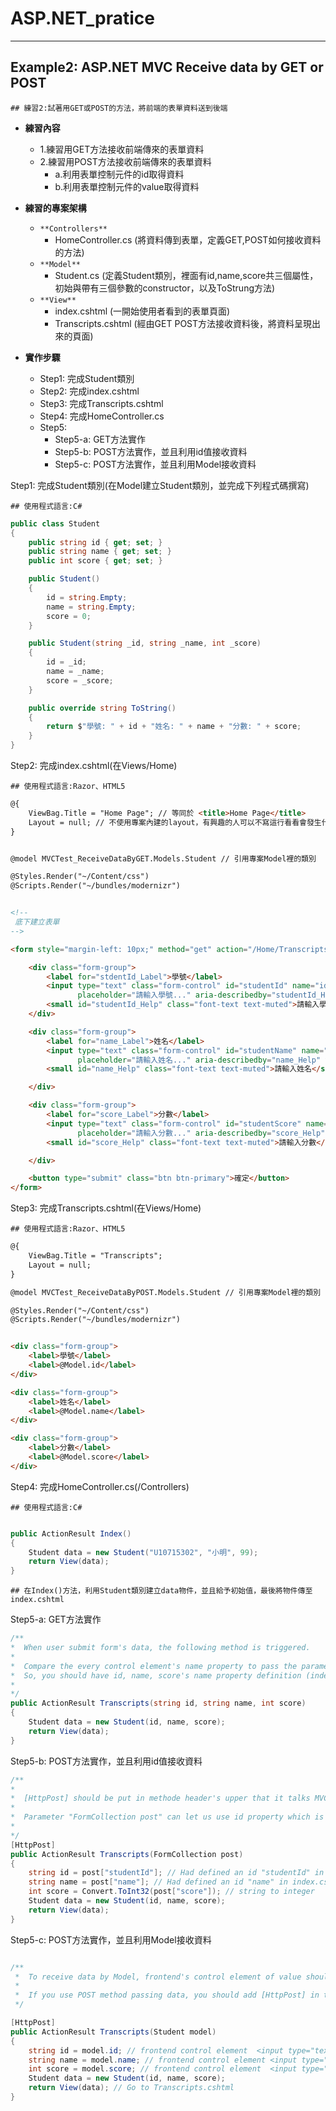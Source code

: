 # ASP.NET_pratice

***
## Example2: ASP.NET MVC Receive data by GET or POST
`## 練習2:試著用GET或POST的方法，將前端的表單資料送到後端`

* **練習內容**
  * 1.練習用GET方法接收前端傳來的表單資料
  * 2.練習用POST方法接收前端傳來的表單資料
  	* a.利用表單控制元件的id取得資料
  	* b.利用表單控制元件的value取得資料

* **練習的專案架構**
  * `**Controllers**`
  	* HomeController.cs (將資料傳到表單，定義GET,POST如何接收資料的方法)
  * `**Model**`
  	* Student.cs (定義Student類別，裡面有id,name,score共三個屬性，初始與帶有三個參數的constructor，以及ToStrung方法)
  * `**View**`
  	* index.cshtml (一開始使用者看到的表單頁面)
  	* Transcripts.cshtml (經由GET POST方法接收資料後，將資料呈現出來的頁面)

* **實作步驟**
  * Step1: 完成Student類別
  * Step2: 完成index.cshtml
  * Step3: 完成Transcripts.cshtml
  * Step4: 完成HomeController.cs
  * Step5:
    * Step5-a: GET方法實作
    * Step5-b: POST方法實作，並且利用id值接收資料
    * Step5-c: POST方法實作，並且利用Model接收資料

Step1: 完成Student類別(在Model建立Student類別，並完成下列程式碼撰寫)

`## 使用程式語言:C#`

```C#
public class Student
{
    public string id { get; set; }
    public string name { get; set; }
    public int score { get; set; }

    public Student()
    {
        id = string.Empty;
        name = string.Empty;
        score = 0;
    }

    public Student(string _id, string _name, int _score)
    {
        id = _id;
        name = _name;
        score = _score;
    }

    public override string ToString()
    {
        return $"學號: " + id + "姓名: " + name + "分數: " + score;
    }
}
```
Step2: 完成index.cshtml(在Views/Home)

`## 使用程式語言:Razor、HTML5`

```html
@{
    ViewBag.Title = "Home Page"; // 等同於 <title>Home Page</title>
    Layout = null; // 不使用專案內建的layout，有興趣的人可以不寫這行看看會發生什麼事
}


@model MVCTest_ReceiveDataByGET.Models.Student // 引用專案Model裡的類別

@Styles.Render("~/Content/css")
@Scripts.Render("~/bundles/modernizr")


<!--
 底下建立表單
-->

<form style="margin-left: 10px;" method="get" action="/Home/Transcripts">

    <div class="form-group">
        <label for="stdentId_Label">學號</label>
        <input type="text" class="form-control" id="studentId" name="id"
               placeholder="請輸入學號..." aria-describedby="studentId_Help" value="@Model.id" />
        <small id="studentId_Help" class="font-text text-muted">請輸入學號</small>
    </div>

    <div class="form-group">
        <label for="name_Label">姓名</label>
        <input type="text" class="form-control" id="studentName" name="name"
               placeholder="請輸入姓名..." aria-describedby="name_Help" value="@Model.name" />
        <small id="name_Help" class="font-text text-muted">請輸入姓名</small>

    </div>

    <div class="form-group">
        <label for="score_Label">分數</label>
        <input type="text" class="form-control" id="studentScore" name="score"
               placeholder="請輸入分數..." aria-describedby="score_Help" value="@Model.score" />
        <small id="score_Help" class="font-text text-muted">請輸入分數</small>

    </div>

    <button type="submit" class="btn btn-primary">確定</button>
</form>
```

Step3: 完成Transcripts.cshtml(在Views/Home)

`## 使用程式語言:Razor、HTML5`

```html
@{ 
    ViewBag.Title = "Transcripts";
    Layout = null;
}

@model MVCTest_ReceiveDataByPOST.Models.Student // 引用專案Model裡的類別

@Styles.Render("~/Content/css")
@Scripts.Render("~/bundles/modernizr")


<div class="form-group">
    <label>學號</label>
    <label>@Model.id</label>
</div>

<div class="form-group">
    <label>姓名</label>
    <label>@Model.name</label>
</div>

<div class="form-group">
    <label>分數</label>
    <label>@Model.score</label>
</div>
```

Step4: 完成HomeController.cs(/Controllers)

`## 使用程式語言:C#`

```C#

public ActionResult Index()
{         
    Student data = new Student("U10715302", "小明", 99);            
    return View(data);              
}        
```

`## 在Index()方法，利用Student類別建立data物件，並且給予初始值，最後將物件傳至index.cshtml`


Step5-a: GET方法實作

```C#
/**
*  When user submit form's data, the following method is triggered. 
* 
*  Compare the every control element's name property to pass the parameter,
*  So, you should have id, name, score's name property definition (index.cshtml).
* 
*/
public ActionResult Transcripts(string id, string name, int score)
{
    Student data = new Student(id, name, score);
    return View(data);
}    
```

Step5-b: POST方法實作，並且利用id值接收資料


```C#
/**
* 
*  [HttpPost] should be put in methode header's upper that it talks MVC we use POST to receive data.
* 
*  Parameter "FormCollection post" can let us use id property which is defined in form. 
* 
*/   
[HttpPost]
public ActionResult Transcripts(FormCollection post)
{
    string id = post["studentId"]; // Had defined an id "studentId" in index.cshtml.
    string name = post["name"]; // Had defined an id "name" in index.cshtml.
    int score = Convert.ToInt32(post["score"]); // string to integer
    Student data = new Student(id, name, score);
    return View(data);
}    
```

Step5-c: POST方法實作，並且利用Model接收資料

```C#

/**
 *  To receive data by Model, frontend's control element of value should have @Model.(...). 
 * 
 *  If you use POST method passing data, you should add [HttpPost] in the method header's upper
 */

[HttpPost]
public ActionResult Transcripts(Student model)
{
    string id = model.id; // frontend control element  <input type="text"value="@Model.id" /> 
    string name = model.name; // frontend control element <input type="text"value="@Model.name" /> 
    int score = model.score; // frontend control element  <input type="text"value="@Model.score" /> 
    Student data = new Student(id, name, score);
    return View(data); // Go to Transcripts.cshtml
}     
```
